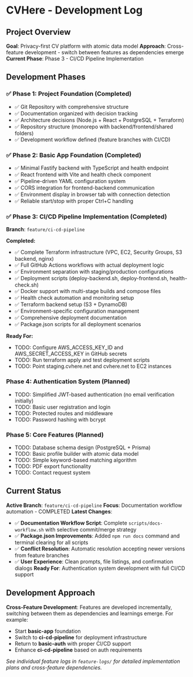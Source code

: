 # CVHere - Development Log

## Project Overview

**Goal**: Privacy-first CV platform with atomic data model
**Approach**: Cross-feature development - switch between features as dependencies emerge
**Current Phase**: Phase 3 - CI/CD Pipeline Implementation

## Development Phases

### ✅ Phase 1: Project Foundation (Completed)
- ✅ Git Repository with comprehensive structure
- ✅ Documentation organized with decision tracking
- ✅ Architecture decisions (Node.js + React + PostgreSQL + Terraform)
- ✅ Repository structure (monorepo with backend/frontend/shared folders)
- ✅ Development workflow defined (feature branches with CI/CD)

### ✅ Phase 2: Basic App Foundation (Completed)
- ✅ Minimal Fastify backend with TypeScript and health endpoint
- ✅ React frontend with Vite and health check component
- ✅ Pipeline-driven YAML configuration system
- ✅ CORS integration for frontend-backend communication
- ✅ Environment display in browser tab with connection detection
- ✅ Reliable start/stop with proper Ctrl+C handling

### ✅ Phase 3: CI/CD Pipeline Implementation (Completed)
**Branch**: `feature/ci-cd-pipeline`

**Completed:**
- ✅ Complete Terraform infrastructure (VPC, EC2, Security Groups, S3 backend, nginx)
- ✅ Full GitHub Actions workflows with actual deployment logic
- ✅ Environment separation with staging/production configurations
- ✅ Deployment scripts (deploy-backend.sh, deploy-frontend.sh, health-check.sh)
- ✅ Docker support with multi-stage builds and compose files
- ✅ Health check automation and monitoring setup
- ✅ Terraform backend setup (S3 + DynamoDB)
- ✅ Environment-specific configuration management
- ✅ Comprehensive deployment documentation
- ✅ Package.json scripts for all deployment scenarios

**Ready For:**
- TODO: Configure AWS_ACCESS_KEY_ID and AWS_SECRET_ACCESS_KEY in GitHub secrets
- TODO: Run terraform apply and test deployment scripts
- TODO: Point staging.cvhere.net and cvhere.net to EC2 instances

### Phase 4: Authentication System (Planned)
- TODO: Simplified JWT-based authentication (no email verification initially)
- TODO: Basic user registration and login
- TODO: Protected routes and middleware
- TODO: Password hashing with bcrypt

### Phase 5: Core Features (Planned)
- TODO: Database schema design (PostgreSQL + Prisma)
- TODO: Basic profile builder with atomic data model
- TODO: Simple keyword-based matching algorithm
- TODO: PDF export functionality
- TODO: Contact request system

## Current Status

**Active Branch**: `feature/ci-cd-pipeline`
**Focus**: Documentation workflow automation - COMPLETED
**Latest Changes**: 
- ✅ **Documentation Workflow Script**: Complete `scripts/docs-workflow.sh` with selective commit/merge strategy
- ✅ **Package.json Improvements**: Added `npm run docs` command and terminal clearing for all scripts
- ✅ **Conflict Resolution**: Automatic resolution accepting newer versions from feature branches
- ✅ **User Experience**: Clean prompts, file listings, and confirmation dialogs
**Ready For**: Authentication system development with full CI/CD support

## Development Approach

**Cross-Feature Development**: Features are developed incrementally, switching between them as dependencies and learnings emerge. For example:
- Start **basic-app** foundation
- Switch to **ci-cd-pipeline** for deployment infrastructure
- Return to **basic-auth** with proper CI/CD support
- Enhance **ci-cd-pipeline** based on auth requirements

*See individual feature logs in `feature-logs/` for detailed implementation plans and cross-feature dependencies.*